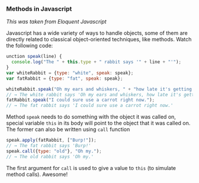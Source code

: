 ### Methods in Javascript

*This was taken from Eloquent Javascript*

Javascript has a wide variety of ways to handle objects, some of them are directly related to classical object-oriented techniques, like methods. Watch the following code:


```javascript
unction speak(line) {
  console.log("The " + this.type + " rabbit says '" + line + "'");
}
var whiteRabbit = {type: "white", speak: speak};
var fatRabbit = {type: "fat", speak: speak};

whiteRabbit.speak("Oh my ears and whiskers, " + "how late it's getting!");
// → The white rabbit says 'Oh my ears and whiskers, how late it's getting!'
fatRabbit.speak("I could sure use a carrot right now.");
// → The fat rabbit says 'I could sure use a carrot right now.'
```

Method `speak` needs to do something with the object it was called on, special variable `this` in its body will point to the object that it was called on. The former can also be written using `call` function

```javascript
speak.apply(fatRabbit, ["Burp!"]);
// → The fat rabbit says 'Burp!'
speak.call({type: "old"}, "Oh my.");
// → The old rabbit says 'Oh my.'
```

The first argument for `call` is used to give a value to `this` (to simulate method calls). Awesome!

